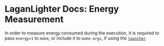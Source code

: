 #  LaganLighter Docs: Energy Measurement

In order to measure energy consumed during the execution, it is required to pass `energy=1` to `make`, or
include it to `make-args`, if using the [`launcher`](0.3-launcher.md).